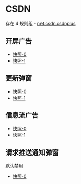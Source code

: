 # CSDN

存在 4 规则组 - [net.csdn.csdnplus](/src/apps/net.csdn.csdnplus.ts)

## 开屏广告

- [快照-0](https://gkd-kit.gitee.io/import/12673680)
- [快照-1](https://gkd-kit.gitee.io/import/12838461)

## 更新弹窗

- [快照-0](https://gkd-kit.gitee.io/import/12673693)
- [快照-1](https://gkd-kit.gitee.io/import/12673654)

## 信息流广告

- [快照-0](https://gkd-kit.gitee.io/import/12673738)
- [快照-1](https://gkd-kit.gitee.io/import/12673787)

## 请求推送通知弹窗

默认禁用

- [快照-0](https://gkd-kit.gitee.io/import/12673638)
